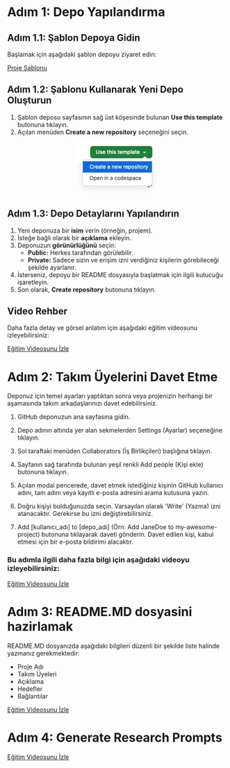 # Adım 1: Depo Yapılandırma

## **Adım 1.1: Şablon Depoya Gidin**

Başlamak için aşağıdaki şablon depoyu ziyaret edin:

[Proje Şablonu](https://github.com/keyvanarasteh/Project)

## **Adım 1.2: Şablonu Kullanarak Yeni Depo Oluşturun**

1. Şablon deposu sayfasının sağ üst köşesinde bulunan **Use this template** butonuna tıklayın.  
2. Açılan menüden **Create a new repository** seçeneğini seçin.

<div align="center">
<img src="assets/screenshot.01.png" alt="Use Template">
</div>

## **Adım 1.3: Depo Detaylarını Yapılandırın**

1. Yeni deponuza bir **isim** verin (örneğin, projem).  
2. İsteğe bağlı olarak bir **açıklama** ekleyin.  
3. Deponuzun **görünürlüğünü** seçin:  
   * **Public:** Herkes tarafından görülebilir.  
   * **Private:** Sadece sizin ve erişim izni verdiğiniz kişilerin görebileceği şekilde ayarlanır.  
4. İsterseniz, depoyu bir README dosyasıyla başlatmak için ilgili kutucuğu işaretleyin.  
5. Son olarak, **Create repository** butonuna tıklayın.

## **Video Rehber**

Daha fazla detay ve görsel anlatım için aşağıdaki eğitim videosunu izleyebilirsiniz:

[Eğitim Videosunu İzle](https://youtu.be/CjhOSFO38V4)

# Adım 2: Takım Üyelerini Davet Etme

Deponuz için temel ayarları yaptıktan sonra veya projenizin herhangi bir aşamasında takım arkadaşlarınızı davet edebilirsiniz.

1. GitHub deponuzun ana sayfasına gidin.

2. Depo adının altında yer alan sekmelerden Settings (Ayarlar) seçeneğine tıklayın.


3. Sol taraftaki menüden Collaborators (İş Birlikçileri) başlığına tıklayın.


4. Sayfanın sağ tarafında bulunan yeşil renkli Add people (Kişi ekle) butonuna tıklayın.


5. Açılan modal pencerede, davet etmek istediğiniz kişinin GitHub kullanıcı adını, tam adını veya kayıtlı e-posta adresini arama kutusuna yazın.

6. Doğru kişiyi bulduğunuzda seçin. Varsayılan olarak 'Write' (Yazma) izni atanacaktır. Gerekirse bu izni değiştirebilirsiniz.

7. Add [kullanıcı_adı] to [depo_adı] (Örn: Add JaneDoe to my-awesome-project) butonuna tıklayarak daveti gönderin. Davet edilen kişi, kabul etmesi için bir e-posta bildirimi alacaktır.

### Bu adımla ilgili daha fazla bilgi için aşağıdaki videoyu izleyebilirsiniz:

[Eğitim Videosunu İzle](https://youtu.be/-AZ-h_ivXdc)


# Adım 3: README.MD dosyasini hazirlamak

README.MD dosyanızda aşağıdaki bilgileri düzenli bir şekilde liste halinde yazmanız gerekmektedir:

- Proje Adı
- Takım Üyeleri
- Açıklama
- Hedefler
- Bağlantılar

[Eğitim Videosunu İzle](https://youtu.be/Lc6JnRCWe4w)

# Adım 4: Generate Research Prompts

[Eğitim Videosunu İzle](https://youtu.be/Lc6JnRCWe4w)



<!-- 

Step.3:

Create readme.md

Step.4:

Generate Research Prompts

Step.5:

Do Gemini Deep Search

Step.6: 

Commit research document to repository.

Step.7:

Generate roadmap.md

Step.9:

Commit roadmap to repository.

Step.10:

Start to implement roadmap steps... -->
